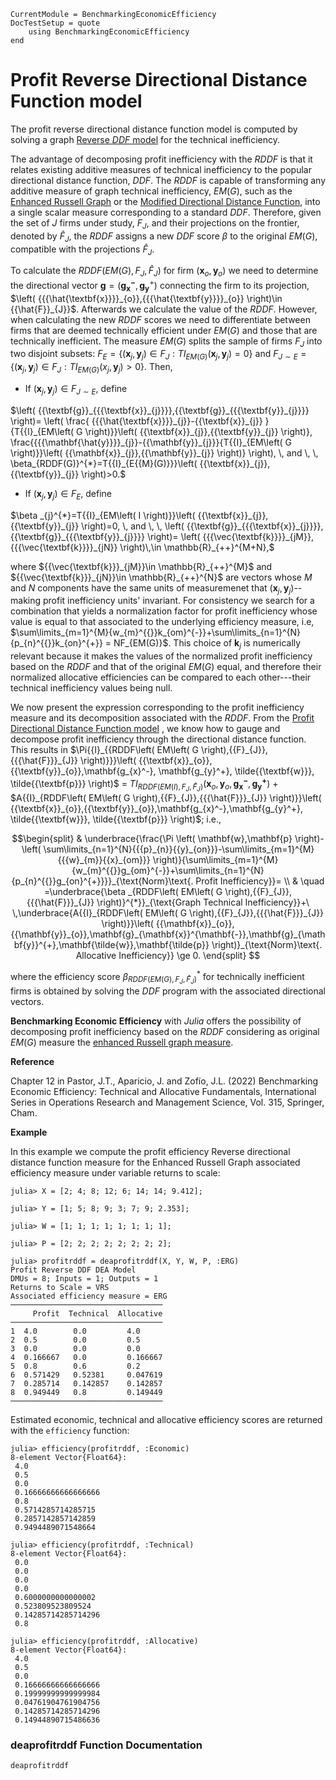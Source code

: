 ```@meta
CurrentModule = BenchmarkingEconomicEfficiency
DocTestSetup = quote
    using BenchmarkingEconomicEfficiency
end
```

# Profit Reverse Directional Distance Function model

The profit reverse directional distance function model is computed by solving a graph [Reverse *DDF* model](https://javierbarbero.github.io/DataEnvelopmentAnalysis.jl/stable/technical/reverseddf/) for the technical inefficiency.

The advantage of decomposing profit inefficiency with the $RDDF$ is that it relates existing additive measures of technical inefficiency to the popular directional distance function, $DDF$. The $RDDF$ is capable of transforming any additive measure of graph technical inefficiency, $EM(G)$, such as the [Enhanced Russell Graph](https://javierbarbero.github.io/DataEnvelopmentAnalysis.jl/stable/technical/enhancedrussell/)  or the [Modified Directional Distance Function](https://javierbarbero.github.io/DataEnvelopmentAnalysis.jl/stable/technical/modifiedddf/), into a single scalar measure corresponding to a standard $DDF$. Therefore, given the set of $J$ firms under study, ${F}_{J}$, and their projections on the frontier, denoted by ${\hat{F}_{J}}$, the $RDDF$ assigns a new $DDF$ score $\beta$ to the original $EM(G)$, compatible with the projections ${\hat{F}_{J}}$. 

To calculate the $RDDF\left( EM\left( G \right),{{F}_{J}},{{{\hat{F}}}_{J}} \right)$ for firm $\left( {{\mathbf{x}_o,\mathbf{y}_{o}}} \right)$ we need to determine the directional vector $\mathbf{g}= ({{\mathbf{g_{x}^-},\textbf{g}_\textbf{y}^+}})$ connecting the firm to its projection, $\left( {{{\hat{\textbf{x}}}}_{o}},{{{\hat{\textbf{y}}}}_{o}} \right)\in {{\hat{F}}_{J}}$. Afterwards we calculate the value of the $RDDF$. However, when calculating the new $RDDF$ scores we need to differentiate between firms that are deemed technically efficient under $EM(G)$ and those that are technically inefficient. The measure $EM(G)$ splits the sample of firms ${{F}_{J}}$ into two disjoint subsets: ${{F}_{E}}=\left\{ \left( {{\textbf{x}}_{j}},{{\textbf{y}}_{j}} \right)\in {{F}_{J}}:T{{I}_{E{{M(G)}}}}\left( {{\textbf{x}}_{j}},{{\textbf{y}}_{j}} \right)=0 \right\}$ and ${{F}_{J\sim E}}=\left\{ \left( {{\textbf{x}}_{j}},{{\textbf{y}}_{j}} \right)\in {{F}_{J}}:T{{I}_{E{{M(G)}}}}\left( {{x\textbf{}}_{j}},{{\textbf{y}}_{j}} \right)>0 \right\}$. Then, 


+ If $\left( {{\textbf{x}}_{j}},{{\textbf{y}}_{j}} \right)\in {{F}_{J\sim E}}$, define 
	

$\left( {{\textbf{g}}_{{{\textbf{x}}_{j}}}},{{\textbf{g}}_{{{\textbf{y}}_{j}}}} \right)= \left( \frac{ {{{\hat{\textbf{x}}}}_{j}}-{{\textbf{x}}_{j}} }{T{{I}_{EM\left( G \right)}}\left( {{\textbf{x}}_{j}},{{\textbf{y}}_{j}} \right)},  \frac{{{{\mathbf{\hat{y}}}}_{j}}-{{\mathbf{y}}_{j}}}{T{{I}_{EM\left( G \right)}}\left( {{\mathbf{x}}_{j}},{{\mathbf{y}}_{j}} \right)} \right), \, and \, \, \beta_{RDDF(G)}^{*}=T{{I}_{E{{M}(G)}}}\left( {{\textbf{x}}_{j}},{{\textbf{y}}_{j}} \right)>0.$


+ If $\left( {{\textbf{x}}_{j}},{{\textbf{y}}_{j}} \right)\in {{F}_{E}}$, define 
	
$\beta _{j}^{*}=T{{I}_{EM\left( I \right)}}\left( {{\textbf{x}}_{j}},{{\textbf{y}}_{j}} \right)=0, \, and \, \, \left( {{\textbf{g}}_{{{\textbf{x}}_{j}}}},{{\textbf{g}}_{{{\textbf{y}}_{j}}}} \right)= \left( {{{\vec{\textbf{k}}}}_{jM}},{{{\vec{\textbf{k}}}}_{jN}} \right)\,\in \mathbb{R}_{++}^{M+N},$
	
where ${{\vec{\textbf{k}}}_{jM}}\in \mathbb{R}_{++}^{M}$ and ${{\vec{\textbf{k}}}_{jN}}\in \mathbb{R}_{++}^{N}$ are vectors whose $M$ and $N$ components have the same units of measuremenet that $\left( {{\textbf{x}}_{j}},{{\textbf{y}}_{j}} \right)$--making profit inefficiency units' invariant. For consistency we search for a combination that yields a normalization factor for profit inefficiency whose value is equal to that associated to the underlying efficiency measure, i.e, $\sum\limits_{m=1}^{M}{w_{m}^{{}}k_{om}^{-}}+\sum\limits_{n=1}^{N}{p_{n}^{{}}k_{on}^{+}} = NF_{EM(G)}$. This choice of ${{\textbf{k}}_{j}}$  is numerically relevant because it makes the values of the normalized profit inefficiency based on the $RDDF$ and that of the original $EM(G)$ equal, and therefore their normalized allocative efficiencies can be compared to each other---their technical inefficiency values being null.    

We now present the expression corresponding to the profit inefficiency measure and its decomposition associated with the $RDDF$. From the [Profit Directional Distance Function model](@ref) , we know how to gauge and decompose profit inefficiency through the directional distance function. This results in $\Pi{{I}_{{RDDF\left( EM\left( G \right),{{F}_{J}},{{{\hat{F}}}_{J}} \right)}}}\left( {{\textbf{x}}_{o}},{{\textbf{y}}_{o}},\mathbf{g_{x}^-}, \mathbf{g_{y}^+}, \tilde{{\textbf{w}}}, \tilde{{\textbf{p}}}  \right)$ = $T{{I}_{{RDDF\left( EM\left( I \right),{{F}_{J}},{{{\hat{F}}}_{J}} \right)}}}\left( {{\textbf{x}}_{o}},{{\textbf{y}}_{o},\mathbf{g_{x}^-}},\mathbf{g_{y}^+} \right)$ + $A{{I}_{RDDF\left( EM\left( G \right),{{F}_{J}},{{{\hat{F}}}_{J}} \right)}}\left( {{\textbf{x}}_{o}},{{\textbf{y}}_{o}},\mathbf{g_{x}^-},\mathbf{g_{y}^+}, \tilde{{\textbf{w}}}, \tilde{{\textbf{p}}} \right)$; i.e., 

```math
\begin{split}
& \underbrace{\frac{\Pi \left( \mathbf{w},\mathbf{p} \right)-\left( \sum\limits_{n=1}^{N}{{{p}_{n}}{{y}_{on}}}-\sum\limits_{m=1}^{M}{{{w}_{m}}{{x}_{om}}} \right)}{\sum\limits_{m=1}^{M}{w_{m}^{{}}g_{om}^{-}}+\sum\limits_{n=1}^{N}{p_{n}^{{}}g_{on}^{+}}}}_{\text{Norm}\text{. Profit Inefficiency}}= \\ 
& \quad =\underbrace{\beta _{RDDF\left( EM\left( G \right),{{F}_{J}},{{{\hat{F}}}_{J}} \right)}^{*}}_{\text{Graph Technical Inefficiency}}+\ \,\underbrace{A{{I}_{RDDF\left( EM\left( G \right),{{F}_{J}},{{{\hat{F}}}_{J}} \right)}}\left( {{\mathbf{x}}_{o}},{{\mathbf{y}}_{o}},\mathbf{g}_{\mathbf{x}}^{\mathbf{-}},\mathbf{g}_{\mathbf{y}}^{+},\mathbf{\tilde{w}},\mathbf{\tilde{p}} \right)}_{\text{Norm}\text{. Allocative Inefficiency}} \ge 0.  
\end{split} 
```

where the efficiency score $\beta _{RDDF\left( EM\left( G \right),{{F}_{J}},{{{\hat{F}}}_{J}} \right)}^{*}$ for technically inefficient firms is obtained by solving the $DDF$ program with the associated directional vectors.  

**Benchmarking Economic Efficiency** with *Julia* offers the possibility of decomposing profit inefficiency based on the $RDDF$ considering as original $EM(G)$ measure the [enhanced Russell graph measure](https://javierbarbero.github.io/DataEnvelopmentAnalysis.jl/stable/technical/enhancedrussell/). 

**Reference**

Chapter 12 in Pastor, J.T., Aparicio, J. and Zofío, J.L. (2022) Benchmarking Economic Efficiency: Technical and Allocative Fundamentals, International Series in Operations Research and Management Science, Vol. 315,  Springer, Cham. 


**Example**

In this example we compute the profit efficiency Reverse directional distance function measure for the Enhanced Russell Graph associated efficiency measure under variable returns to scale:
```jldoctest 1
julia> X = [2; 4; 8; 12; 6; 14; 14; 9.412];

julia> Y = [1; 5; 8; 9; 3; 7; 9; 2.353];

julia> W = [1; 1; 1; 1; 1; 1; 1; 1];

julia> P = [2; 2; 2; 2; 2; 2; 2; 2];

julia> profitrddf = deaprofitrddf(X, Y, W, P, :ERG)
Profit Reverse DDF DEA Model 
DMUs = 8; Inputs = 1; Outputs = 1
Returns to Scale = VRS
Associated efficiency measure = ERG
──────────────────────────────────
     Profit  Technical  Allocative
──────────────────────────────────
1  4.0        0.0         4.0
2  0.5        0.0         0.5
3  0.0        0.0         0.0
4  0.166667   0.0         0.166667
5  0.8        0.6         0.2
6  0.571429   0.52381     0.047619
7  0.285714   0.142857    0.142857
8  0.949449   0.8         0.149449
──────────────────────────────────
```

Estimated economic, technical and allocative efficiency scores are returned with the `efficiency` function:
```jldoctest 1
julia> efficiency(profitrddf, :Economic)
8-element Vector{Float64}:
 4.0
 0.5
 0.0
 0.16666666666666666
 0.8
 0.5714285714285715
 0.2857142857142859
 0.9494489071548664
```
```jldoctest 1
julia> efficiency(profitrddf, :Technical)
8-element Vector{Float64}:
 0.0
 0.0
 0.0
 0.0
 0.6000000000000002
 0.523809523809524
 0.14285714285714296
 0.8
```
```jldoctest 1
julia> efficiency(profitrddf, :Allocative)
8-element Vector{Float64}:
 4.0
 0.5
 0.0
 0.16666666666666666
 0.19999999999999984
 0.04761904761904756
 0.14285714285714296
 0.14944890715486636
```

### deaprofitrddf Function Documentation

```@docs
deaprofitrddf
```

